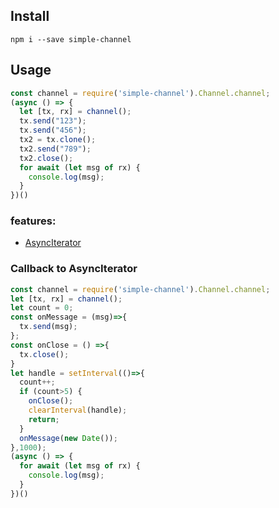 ## Install
```
npm i --save simple-channel
```
## Usage
```javascript
const channel = require('simple-channel').Channel.channel;
(async () => {
  let [tx, rx] = channel();
  tx.send("123");
  tx.send("456");
  tx2 = tx.clone();
  tx2.send("789");
  tx2.close();
  for await (let msg of rx) {
    console.log(msg);
  }
})()
```
### features:
* [AsyncIterator](https://developer.mozilla.org/en-US/docs/Web/JavaScript/Reference/Global_Objects/Symbol/asyncIterator)

### Callback to AsyncIterator

```javascript
const channel = require('simple-channel').Channel.channel;
let [tx, rx] = channel();
let count = 0;
const onMessage = (msg)=>{
  tx.send(msg);
};
const onClose = () =>{
  tx.close();
}
let handle = setInterval(()=>{
  count++;
  if (count>5) {
    onClose();
    clearInterval(handle);
    return;
  }
  onMessage(new Date());
},1000);
(async () => {
  for await (let msg of rx) {
    console.log(msg);
  }
})()
```